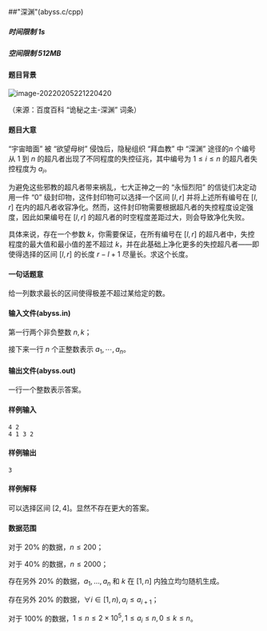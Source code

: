 ##"深渊"(abyss.c/cpp)

##### 时间限制  1s

##### 空间限制  512MB

#### 题目背景

![image-20220205221220420](C:\Users\asus\AppData\Roaming\Typora\typora-user-images\image-20220205221220420.png)

（来源：百度百科 “诡秘之主-深渊” 词条）

#### 题目大意

“宇宙暗面” 被 “欲望母树” 侵蚀后，隐秘组织 “拜血教” 中 “深渊” 途径的$n$ 个编号从 $1$ 到 $n$ 的超凡者出现了不同程度的失控征兆，其中编号为 $1\le i\le n$ 的超凡者失控程度为 $a_i$。

为避免这些邪教的超凡者带来祸乱，七大正神之一的 “永恒烈阳” 的信徒们决定动用一件 “0” 级封印物，这件封印物可以选择一个区间 $[l,r]$ 并将上述所有编号在 $[l,r]$ 在内的超凡者收容净化。然而，这件封印物需要根据超凡者的失控程度设定强度，因此如果编号在 $[l,r]$ 的超凡者的时空程度差距过大，则会导致净化失败。

具体来说，存在一个参数 $k$，你需要保证，在所有编号在 $[l,r]$ 的超凡者中，失控程度的最大值和最小值的差不超过 $k$，并在此基础上净化更多的失控超凡者——即使得选择的区间 $[l,r]$ 的长度 $r-l+1$ 尽量长。求这个长度。

#### 一句话题意

给一列数求最长的区间使得极差不超过某给定的数。

#### 输入文件(abyss.in)

第一行两个非负整数 $n, k$；

接下来一行 $n$ 个正整数表示 $a_1,\cdots,a_n$。

#### 输出文件(abyss.out)

一行一个整数表示答案。

#### 样例输入

```
4 2
4 1 3 2
```

#### 样例输出

```
3
```

#### 样例解释

可以选择区间 $[2,4]$。显然不存在更大的答案。

#### 数据范围

对于 $20\%$ 的数据，$n\le 200$；

对于 $40\%$ 的数据，$n\le 2000$；

存在另外 $20\%$ 的数据，$a_1,\dots,a_n$ 和 $k$ 在 $[1,n]$ 内独立均匀随机生成。

存在另外 $20\%$ 的数据，$\forall i\in[1,n),a_i\le a_{i+1}$；

对于 $100\%$ 的数据，$1\le n\le 2\times10^5,1\le a_i\le n,0\le k\le n$。